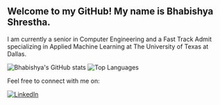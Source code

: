 ## Welcome to my GitHub! My name is Bhabishya Shrestha.

I am currently a senior in Computer Engineering and a Fast Track Admit specializing in Applied Machine Learning at The University of Texas at Dallas.
   
![Bhabishya's GitHub stats](https://github-readme-stats-bhabishya-shresthas-projects.vercel.app/api?username=bhabishya-shrestha&show_icons=true&theme=dark&show=reviews,prs_merged,prs_merged_percentagem&count_private=true&hide=stars,issues)    ![Top Languages](https://github-readme-stats-bhabishya-shresthas-projects.vercel.app/api/top-langs/?username=bhabishya-shrestha&layout=donut&size_weight=0.5&count_weight=0.5&theme=dark&count_private=true)

Feel free to connect with me on:

[![LinkedIn](https://img.shields.io/badge/LinkedIn-0077B5?style=for-the-badge&logo=linkedin&logoColor=white)](https://www.linkedin.com/in/shrestha-bhabishya/)



